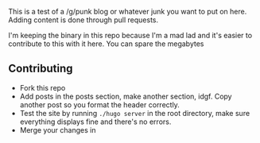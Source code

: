 This is a test of a /g/punk blog or whatever junk you want to put on here. Adding content is done through pull requests.

I'm keeping the binary in this repo because I'm a mad lad and it's easier to contribute to this with it here. You can spare the megabytes

## Contributing

- Fork this repo
- Add posts in the posts section, make another section, idgf. Copy another post so you format the header correctly.
- Test the site by running `./hugo server` in the root directory, make sure everything displays fine and there's no errors.
- Merge your changes in

